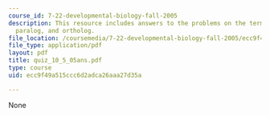 ```yaml
---
course_id: 7-22-developmental-biology-fall-2005
description: This resource includes answers to the problems on the term ?axis?, homolog,
  paralog, and ortholog.
file_location: /coursemedia/7-22-developmental-biology-fall-2005/ecc9f49a515ccc6d2adca26aaa27d35a_quiz_10_5_05ans.pdf
file_type: application/pdf
layout: pdf
title: quiz_10_5_05ans.pdf
type: course
uid: ecc9f49a515ccc6d2adca26aaa27d35a

---
```

None